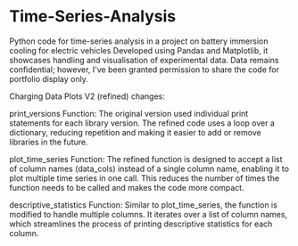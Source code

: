 # Time-Series-Analysis
Python code for time-series analysis in a project on battery immersion cooling for electric vehicles
Developed using Pandas and Matplotlib, it showcases handling and visualisation of experimental data. Data remains confidential; however, I've been granted permission to share the code for portfolio display only.

Charging Data Plots V2 (refined) changes:

print_versions Function: The original version used individual print statements for each library version. The refined code uses a loop over a dictionary, reducing repetition and making it easier to add or remove libraries in the future.

plot_time_series Function: The refined function is designed to accept a list of column names (data_cols) instead of a single column name, enabling it to plot multiple time series in one call. This reduces the number of times the function needs to be called and makes the code more compact.

descriptive_statistics Function: Similar to plot_time_series, the function is modified to handle multiple columns. It iterates over a list of column names, which streamlines the process of printing descriptive statistics for each column.
